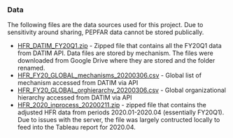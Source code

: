 ### Data

The following files are the data sources used for this project. Due to sensitivity around sharing, PEPFAR data cannot be stored publically. 

 - [HFR_DATIM_FY20Q1.zip](https://drive.google.com/drive/u/0/folders/1D0WFOLZJb4kMPpgiqGCIc-G_lT1tWJ21) - Zipped file that contains all the FY20Q1 data from DATIM API. Data files are stored by mechanism. The files were downloaded from Google Drive where they are stored and the folder renamed.
 - [HFR_FY20_GLOBAL_mechanisms_20200306.csv](https://drive.google.com/drive/u/0/folders/1Au6MTGnnmpsBdWfQRt1WTetV-KaZot48) - Global list of mechanism accessed from DATIM via API
 - [HFR_FY20_GLOBAL_orghierarchy_20200306.csv](https://drive.google.com/drive/u/0/folders/1Au6MTGnnmpsBdWfQRt1WTetV-KaZot48) - Global organizational hierarchy accessed from DATIM via API
 - [HFR_2020_inprocess_20200211.zip](https://drive.google.com/open?id=14BKYe3cwLF59f035n7cDKAby2GIU-zlB) - zipped file that contains the adjusted HFR data from periods 2020.01-2020.04 (essentially FY20Q1). Due to issues with the server, the file was largely contructed locally to feed into the Tableau report for 2020.04.